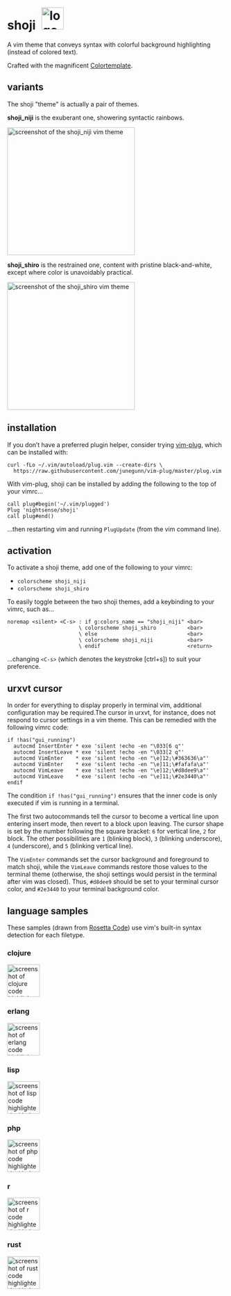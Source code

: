 # shoji&ensp;<img alt="logo for the shoji vim theme" src="https://github.com/nightsense/shoji/raw/master/images/logo.png" height="51" />

A vim theme that conveys syntax with colorful background highlighting (instead of colored text).

Crafted with the magnificent [Colortemplate](https://github.com/lifepillar/vim-colortemplate).

## variants

The shoji "theme" is actually a pair of themes.

**shoji_niji** is the exuberant one, showering syntactic rainbows.

<img alt="screenshot of the shoji_niji vim theme" src="https://github.com/nightsense/shoji/raw/master/images/shoji_niji.png" height="294" />

**shoji_shiro** is the restrained one, content with pristine black-and-white, except where color is unavoidably practical.

<img alt="screenshot of the shoji_shiro vim theme" src="https://github.com/nightsense/shoji/raw/master/images/shoji_shiro.png" height="294" />

## installation

If you don’t have a preferred plugin helper, consider trying [vim-plug](https://github.com/junegunn/vim-plug), which can be installed with:

```
curl -fLo ~/.vim/autoload/plug.vim --create-dirs \
  https://raw.githubusercontent.com/junegunn/vim-plug/master/plug.vim
```

With vim-plug, shoji can be installed by adding the following to the top of your vimrc...

```
call plug#begin('~/.vim/plugged')
Plug 'nightsense/shoji'
call plug#end()
```

...then restarting vim and running `PlugUpdate` (from the vim command line).

## activation

To activate a shoji theme, add one of the following to your vimrc:

- `colorscheme shoji_niji`
- `colorscheme shoji_shiro`

To easily toggle between the two shoji themes, add a keybinding to your vimrc, such as...

```
noremap <silent> <C-s> : if g:colors_name == "shoji_niji" <bar>
                       \ colorscheme shoji_shiro          <bar>
                       \ else                             <bar>
                       \ colorscheme shoji_niji           <bar>
                       \ endif                            <return>
```

...changing `<C-s>` (which denotes the keystroke [ctrl+s]) to suit your preference.

## urxvt cursor

In order for everything to display properly in terminal vim, additional configuration may be required.The cursor in urxvt, for instance, does not respond to cursor settings in a vim theme. This can be remedied with the following vimrc code:

```
if !has("gui_running")
  autocmd InsertEnter * exe 'silent !echo -en "\033[6 q"'
  autocmd InsertLeave * exe 'silent !echo -en "\033[2 q"'
  autocmd VimEnter    * exe 'silent !echo -en "\e]12;\#363636\a"'
  autocmd VimEnter    * exe 'silent !echo -en "\e]11;\#fafafa\a"'
  autocmd VimLeave    * exe 'silent !echo -en "\e]12;\#d8dee9\a"'
  autocmd VimLeave    * exe 'silent !echo -en "\e]11;\#2e3440\a"'
endif
```

The condition `if !has("gui_running")` ensures that the inner code is only executed if vim is running in a terminal.

The first two autocommands tell the cursor to become a vertical line upon entering insert mode, then revert to a block upon leaving. The cursor shape is set by the number following the square bracket: `6` for vertical line, `2` for block. The other possibilities are `1` (blinking block), `3` (blinking underscore), `4` (underscore), and `5` (blinking vertical line).

The `VimEnter` commands set the cursor background and foreground to match shoji, while the `VimLeave` commands restore those values to the terminal theme (otherwise, the shoji settings would persist in the terminal after vim was closed). Thus, `#d8dee9` should be set to your terminal cursor color, and `#2e3440` to your terminal background color.

## language samples

These samples (drawn from [Rosetta Code](https://rosettacode.org/wiki/Sorting_algorithms/Quicksort)) use vim's built-in syntax detection for each filetype.

### clojure

<img alt="screenshot of clojure code highlighted with the shoji_niji vim theme" src="https://github.com/nightsense/shoji/raw/master/images/sample-clojure.png" height="75" />

### erlang

<img alt="screenshot of erlang code highlighted with the shoji_niji vim theme" src="https://github.com/nightsense/shoji/raw/master/images/sample-erlang.png" height="75" />

### lisp

<img alt="screenshot of lisp code highlighted with the shoji_niji vim theme" src="https://github.com/nightsense/shoji/raw/master/images/sample-lisp.png" height="75" />

### php

<img alt="screenshot of php code highlighted with the shoji_niji vim theme" src="https://github.com/nightsense/shoji/raw/master/images/sample-php.png" height="75" />

### r

<img alt="screenshot of r code highlighted with the shoji_niji vim theme" src="https://github.com/nightsense/shoji/raw/master/images/sample-r.png" height="75" />

### rust

<img alt="screenshot of rust code highlighted with the shoji_niji vim theme" src="https://github.com/nightsense/shoji/raw/master/images/sample-rust.png" height="75" />

